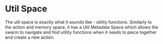 # Util Space
The util space is exactly what it sounds like - utility functions. Similarly to the action and memory space, it has a Util Metadata Space which allows the swarm to navigate and find utility functions when it needs to piece together and create a new action.
